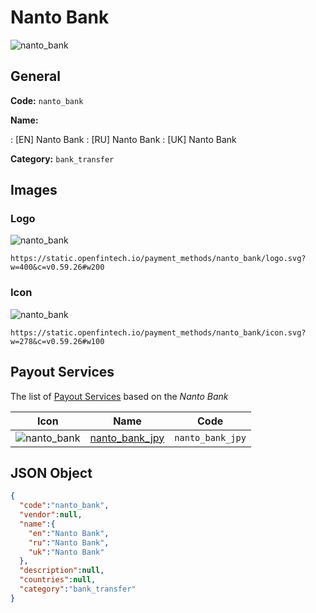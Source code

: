 
# Nanto Bank 
![nanto_bank](https://static.openfintech.io/payment_methods/nanto_bank/logo.svg?w=400&c=v0.59.26#w200)  

## General 
**Code:** `nanto_bank` 
 
**Name:** 
 
:	[EN] Nanto Bank 
:	[RU] Nanto Bank 
:	[UK] Nanto Bank 
 
**Category:** `bank_transfer` 
 

## Images 

### Logo 
![nanto_bank](https://static.openfintech.io/payment_methods/nanto_bank/logo.svg?w=400&c=v0.59.26#w200)  

```
https://static.openfintech.io/payment_methods/nanto_bank/logo.svg?w=400&c=v0.59.26#w200
```  

### Icon 
![nanto_bank](https://static.openfintech.io/payment_methods/nanto_bank/icon.svg?w=278&c=v0.59.26#w100)  

```
https://static.openfintech.io/payment_methods/nanto_bank/icon.svg?w=278&c=v0.59.26#w100
```  

## Payout Services 
 
The list of [Payout Services](/payout-services/) based on the _Nanto Bank_ 

|Icon|Name|Code| 
|:---:|:---:|:---:| 
|![nanto_bank](https://static.openfintech.io/payout_methods/nanto_bank/icon.svg?w=278&c=v0.59.26#w40) |[nanto_bank_jpy](/payout-services/nanto_bank_jpy/)|`nanto_bank_jpy`| 
 

## JSON Object 

```json
{
  "code":"nanto_bank",
  "vendor":null,
  "name":{
    "en":"Nanto Bank",
    "ru":"Nanto Bank",
    "uk":"Nanto Bank"
  },
  "description":null,
  "countries":null,
  "category":"bank_transfer"
}
```  
